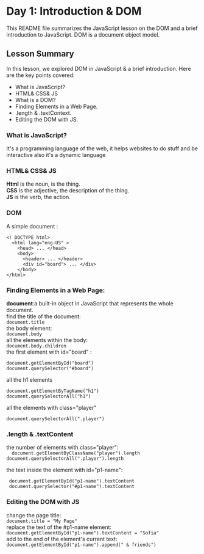 # Day 1: Introduction & DOM

This README file summarizes the JavaScript lesson on the DOM and a brief introduction to JavaScript. DOM is a document object model.

## Lesson Summary

In this lesson, we explored DOM in JavaScript & a brief introduction. Here are the key points covered:

- What is JavaScript?
- HTML& CSS& JS
- What is a DOM?
- Finding Elements in a Web Page.
- .length & .textContext.
- Editing the DOM with JS.

### What is JavaScript?

It's a programming language of the web, it helps websites to do stuff and be interactive also it's a dynamic language

### HTML& CSS& JS
**Html** is the noun, is the thing.        
**CSS** is the adjective, the description of the thing.    
**JS** is the verb, the action.    

### DOM

A simple document :
```
<! DOCTYPE html>
  <html lang="eng-US" >
    <head> ... </head>
    <body>
      <header> ... </header>
      <div id="board"> ... </div>
    </body>
</html>
```

### Finding Elements in a Web Page:

**document**:a built-in object in JavaScript that represents the whole document.           
 find the title of the document:           
  ` document.title `       
 the body element:     
  ` document.body `        
 all the elements within the body:     
  ` document.body.children `       
 the first element with id="board" :  
  ```
  document.getElementById("board")
  document.querySelector("#board")
  ```
 all the h1 elements
  ```
  document.getElementByTagName("h1")
  document.querySelectorAll("h1")
  ```
 all the elements with class="player"
  ```  document.getElementByClassName("player")
  document.querySelectorAll(".player")
  ```

  ### .length & .textContent

   the number of elements with class="player":    
    ```  
     document.getElementByClassName("player").length
     document.querySelectorAll(".player").length
    ```
    
   the text inside the element with id="p1-name":    
   ```
    document.getElementById("p1-name").textContent
    document.querySelector("#p1-name").textContent
  ```

  ### Editing the DOM with JS

  change the page title:         
  `document.title = "My Page" `     
  replace the text of the #p1-name element:           
  ` document.getElementById("p1-name").textContent = "Sofia" `     
  add to the end of the element's current text:      
  ` document.getElementById("p1-name").append(" & friends") `    
    
